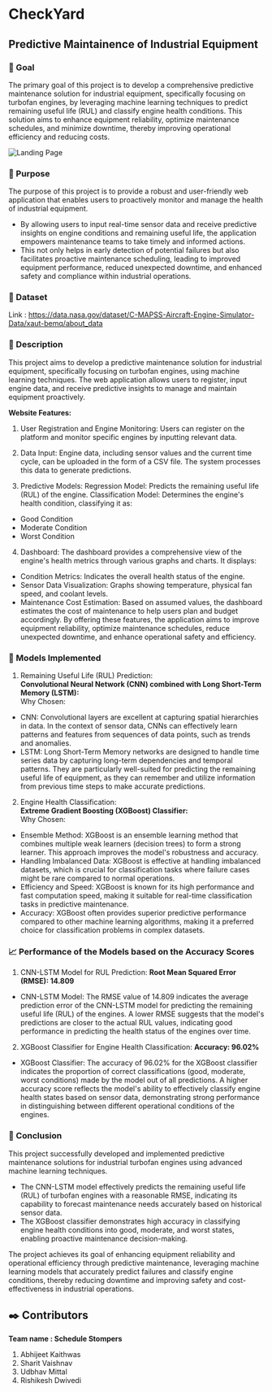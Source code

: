 # CheckYard
## Predictive Maintainence of Industrial Equipment
### 🎯 Goal
The primary goal of this project is to develop a comprehensive predictive maintenance solution for industrial equipment, specifically focusing on turbofan engines, by leveraging machine learning techniques to predict remaining useful life (RUL) and classify engine health conditions. This solution aims to enhance equipment reliability, optimize maintenance schedules, and minimize downtime, thereby improving operational efficiency and reducing costs.

![Landing Page](https://github.com/SharitVaishnav/CheckYard/assets/149710322/71589cde-85a7-4abf-a4ed-385ecacfcc07)

### 🎯 Purpose
The purpose of this project is to provide a robust and user-friendly web application that enables users to proactively monitor and manage the health of industrial equipment.
- By allowing users to input real-time sensor data and receive predictive insights on engine conditions and remaining useful life, the application empowers maintenance teams to take timely and informed actions.
- This not only helps in early detection of potential failures but also facilitates proactive maintenance scheduling, leading to improved equipment performance, reduced unexpected downtime, and enhanced safety and compliance within industrial operations.

### 🧵 Dataset
Link : https://data.nasa.gov/dataset/C-MAPSS-Aircraft-Engine-Simulator-Data/xaut-bemq/about_data

### 🧾 Description
This project aims to develop a predictive maintenance solution for industrial equipment, specifically focusing on turbofan engines, using machine learning techniques. The web application allows users to register, input engine data, and receive predictive insights to manage and maintain equipment proactively.

**Website Features:**

1. User Registration and Engine Monitoring:
Users can register on the platform and monitor specific engines by inputting relevant data.

2. Data Input:
Engine data, including sensor values and the current time cycle, can be uploaded in the form of a CSV file. The system processes this data to generate predictions.

3. Predictive Models:
Regression Model: Predicts the remaining useful life (RUL) of the engine.
Classification Model: Determines the engine's health condition, classifying it as:
- Good Condition
- Moderate Condition
- Worst Condition

4. Dashboard:
The dashboard provides a comprehensive view of the engine's health metrics through various graphs and charts. It displays:
- Condition Metrics: Indicates the overall health status of the engine.
- Sensor Data Visualization: Graphs showing temperature, physical fan speed, and coolant levels.
- Maintenance Cost Estimation: Based on assumed values, the dashboard estimates the cost of maintenance to help users plan and budget accordingly.
By offering these features, the application aims to improve equipment reliability, optimize maintenance schedules, reduce unexpected downtime, and enhance operational safety and efficiency.

### 🚀 Models Implemented

1. Remaining Useful Life (RUL) Prediction: <br>
**Convolutional Neural Network (CNN) combined with Long Short-Term Memory (LSTM):**<br>
Why Chosen:<br>
- CNN: Convolutional layers are excellent at capturing spatial hierarchies in data. In the context of sensor data, CNNs can effectively learn patterns and features from sequences of data points, such as trends and anomalies.
- LSTM: Long Short-Term Memory networks are designed to handle time series data by capturing long-term dependencies and temporal patterns. They are particularly well-suited for predicting the remaining useful life of equipment, as they can remember and utilize information from previous time steps to make accurate predictions.

2. Engine Health Classification:<br>
**Extreme Gradient Boosting (XGBoost) Classifier:**<br>
Why Chosen:<br>
- Ensemble Method: XGBoost is an ensemble learning method that combines multiple weak learners (decision trees) to form a strong learner. This approach improves the model's robustness and accuracy.
- Handling Imbalanced Data: XGBoost is effective at handling imbalanced datasets, which is crucial for classification tasks where failure cases might be rare compared to normal operations.
- Efficiency and Speed: XGBoost is known for its high performance and fast computation speed, making it suitable for real-time classification tasks in predictive maintenance.
- Accuracy: XGBoost often provides superior predictive performance compared to other machine learning algorithms, making it a preferred choice for classification problems in complex datasets.

### 📈 Performance of the Models based on the Accuracy Scores

1. CNN-LSTM Model for RUL Prediction:
**Root Mean Squared Error (RMSE): 14.809**
- CNN-LSTM Model: The RMSE value of 14.809 indicates the average prediction error of the CNN-LSTM model for predicting the remaining useful life (RUL) of the engines. A lower RMSE suggests that the model's predictions are closer to the actual RUL values, indicating good performance in predicting the health status of the engines over time.

2. XGBoost Classifier for Engine Health Classification:
**Accuracy: 96.02%**
- XGBoost Classifier: The accuracy of 96.02% for the XGBoost classifier indicates the proportion of correct classifications (good, moderate, worst conditions) made by the model out of all predictions. A higher accuracy score reflects the model's ability to effectively classify engine health states based on sensor data, demonstrating strong performance in distinguishing between different operational conditions of the engines.

### 📢 Conclusion
This project successfully developed and implemented predictive maintenance solutions for industrial turbofan engines using advanced machine learning techniques.
- The CNN-LSTM model effectively predicts the remaining useful life (RUL) of turbofan engines with a reasonable RMSE, indicating its capability to forecast maintenance needs accurately based on historical sensor data.
- The XGBoost classifier demonstrates high accuracy in classifying engine health conditions into good, moderate, and worst states, enabling proactive maintenance decision-making.

The project achieves its goal of enhancing equipment reliability and operational efficiency through predictive maintenance, leveraging machine learning models that accurately predict failures and classify engine conditions, thereby reducing downtime and improving safety and cost-effectiveness in industrial operations.

## ✒️ Contributors <br>
**Team name : Schedule Stompers**
1) Abhijeet Kaithwas
2) Sharit Vaishnav   		
3) Udbhav Mittal
4) Rishikesh Dwivedi				

